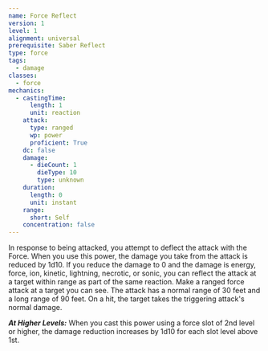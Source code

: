 ```yaml
---
name: Force Reflect
version: 1
level: 1
alignment: universal
prerequisite: Saber Reflect
type: force
tags:
  - damage
classes:
  - force
mechanics:
  - castingTime:
      length: 1
      unit: reaction
    attack:
      type: ranged
      wp: power
      proficient: True
    dc: false
    damage:
      - dieCount: 1
        dieType: 10
        type: unknown
    duration:
      length: 0
      unit: instant
    range:
      short: Self
    concentration: false
---
```

In response to being attacked, you attempt to deflect the attack with the Force. When you use this power, the damage you take from the attack is reduced by 1d10. If you reduce the damage to 0 and the damage is energy, force, ion, kinetic, lightning, necrotic, or sonic, you can reflect the attack at a target within range as part of the same reaction. Make a ranged force attack at a target you can see. The attack has a normal range of 30 feet and a long range of 90 feet. On a hit, the target takes the triggering attack's normal damage.

***__At Higher Levels__:*** When you cast this power using a force slot of 2nd level or higher, the damage reduction increases by 1d10 for each slot level above 1st.
    